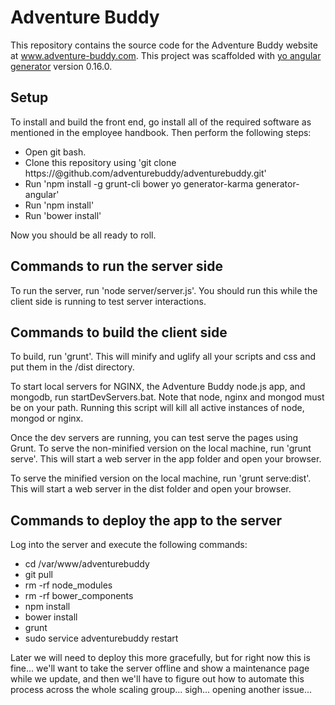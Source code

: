 # Adventure Buddy

This repository contains the source code for the Adventure Buddy website at www.adventure-buddy.com.  This project was scaffolded with [yo angular generator](https://github.com/yeoman/generator-angular) version 0.16.0.

## Setup

To install and build the front end, go install all of the required software as mentioned in the employee handbook.  Then perform the following steps:

* Open git bash.
* Clone this repository using 'git clone https://<username>@github.com/adventurebuddy/adventurebuddy.git'
* Run 'npm install -g grunt-cli bower yo generator-karma generator-angular'
* Run 'npm install'
* Run 'bower install'

Now you should be all ready to roll.

## Commands to run the server side

To run the server, run 'node server/server.js'.  You should run this while the client side is running to test server interactions.

## Commands to build the client side

To build, run 'grunt'.  This will minify and uglify all your scripts and css and put them in the /dist directory.

To start local servers for NGINX, the Adventure Buddy node.js app, and mongodb, run startDevServers.bat.  Note that node, nginx and mongod must be on your path.  Running this script will kill all active instances of node, mongod or nginx.

Once the dev servers are running, you can test serve the pages using Grunt.  To serve the non-minified version on the local machine, run 'grunt serve'.  This will start a web server in the app folder and open your browser.

To serve the minified version on the local machine, run 'grunt serve:dist'.  This will start a web server in the dist folder and open your browser.

## Commands to deploy the app to the server

Log into the server and execute the following commands:

* cd /var/www/adventurebuddy
* git pull
* rm -rf node_modules
* rm -rf bower_components
* npm install
* bower install
* grunt
* sudo service adventurebuddy restart

Later we will need to deploy this more gracefully, but for right now this is fine... we'll want to take the server offline and show a maintenance page while we update, and then we'll have to figure out how to automate this process across the whole scaling group... sigh... opening another issue...
